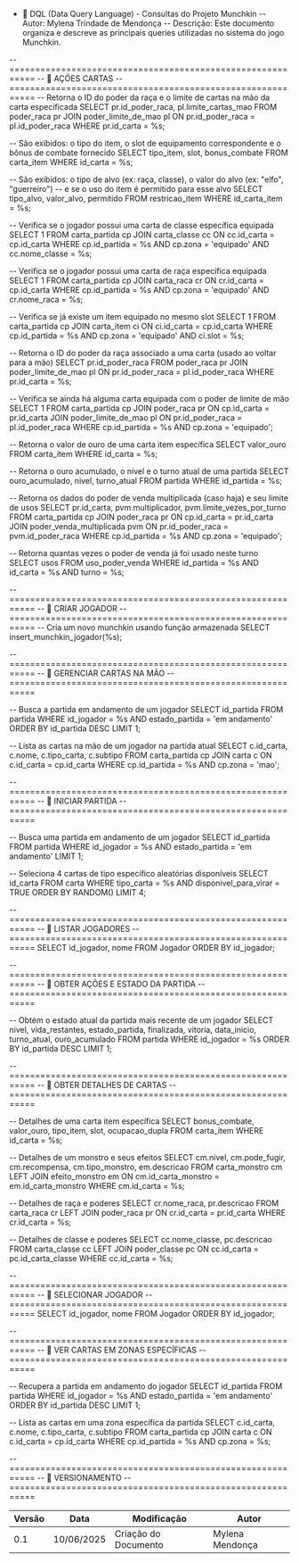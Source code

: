 - 📄 DQL (Data Query Language) - Consultas do Projeto Munchkin
-- Autor: Mylena Trindade de Mendonça
-- Descrição: Este documento organiza e descreve as principais queries utilizadas no sistema do jogo Munchkin.

-- ===========================================================
-- 🔹 AÇÕES CARTAS
-- ===========================================================
-- Retorna o ID do poder da raça e o limite de cartas na mão da carta especificada
SELECT pr.id_poder_raca, pl.limite_cartas_mao
FROM poder_raca pr
JOIN poder_limite_de_mao pl ON pr.id_poder_raca = pl.id_poder_raca
WHERE pr.id_carta = %s;

-- São exibidos: o tipo do item, o slot de equipamento correspondente e o bônus de combate fornecido
SELECT tipo_item, slot, bonus_combate
FROM carta_item
WHERE id_carta = %s;

-- São exibidos: o tipo de alvo (ex: raça, classe), o valor do alvo (ex: "elfo", "guerreiro") 
-- e se o uso do item é permitido para esse alvo
SELECT tipo_alvo, valor_alvo, permitido
FROM restricao_item
WHERE id_carta_item = %s;

-- Verifica se o jogador possui uma carta de classe específica equipada
SELECT 1
FROM carta_partida cp
JOIN carta_classe cc ON cc.id_carta = cp.id_carta
WHERE cp.id_partida = %s AND cp.zona = 'equipado' AND cc.nome_classe = %s;

-- Verifica se o jogador possui uma carta de raça específica equipada
SELECT 1
FROM carta_partida cp
JOIN carta_raca cr ON cr.id_carta = cp.id_carta
WHERE cp.id_partida = %s AND cp.zona = 'equipado' AND cr.nome_raca = %s;

-- Verifica se já existe um item equipado no mesmo slot
SELECT 1
FROM carta_partida cp
JOIN carta_item ci ON ci.id_carta = cp.id_carta
WHERE cp.id_partida = %s AND cp.zona = 'equipado' AND ci.slot = %s;

-- Retorna o ID do poder da raça associado a uma carta (usado ao voltar para a mão)
SELECT pr.id_poder_raca
FROM poder_raca pr
JOIN poder_limite_de_mao pl ON pr.id_poder_raca = pl.id_poder_raca
WHERE pr.id_carta = %s;

-- Verifica se ainda há alguma carta equipada com o poder de limite de mão
SELECT 1
FROM carta_partida cp
JOIN poder_raca pr ON cp.id_carta = pr.id_carta
JOIN poder_limite_de_mao pl ON pr.id_poder_raca = pl.id_poder_raca
WHERE cp.id_partida = %s AND cp.zona = 'equipado';

-- Retorna o valor de ouro de uma carta item específica
SELECT valor_ouro
FROM carta_item
WHERE id_carta = %s;

-- Retorna o ouro acumulado, o nível e o turno atual de uma partida
SELECT ouro_acumulado, nivel, turno_atual
FROM partida
WHERE id_partida = %s;

-- Retorna os dados do poder de venda multiplicada (caso haja) e seu limite de usos
SELECT pr.id_carta, pvm.multiplicador, pvm.limite_vezes_por_turno
FROM carta_partida cp
JOIN poder_raca pr ON cp.id_carta = pr.id_carta
JOIN poder_venda_multiplicada pvm ON pr.id_poder_raca = pvm.id_poder_raca
WHERE cp.id_partida = %s AND cp.zona = 'equipado';

-- Retorna quantas vezes o poder de venda já foi usado neste turno
SELECT usos
FROM uso_poder_venda
WHERE id_partida = %s AND id_carta = %s AND turno = %s;


-- ===========================================================
-- 🔹 CRIAR JOGADOR
-- ===========================================================
-- Cria um novo munchkin usando função armazenada
SELECT insert_munchkin_jogador(%s);


-- ===========================================================
-- 🔹 GERENCIAR CARTAS NA MÃO
-- ===========================================================

-- Busca a partida em andamento de um jogador
SELECT id_partida FROM partida
WHERE id_jogador = %s AND estado_partida = 'em andamento'
ORDER BY id_partida DESC LIMIT 1;

-- Lista as cartas na mão de um jogador na partida atual
SELECT c.id_carta, c.nome, c.tipo_carta, c.subtipo
FROM carta_partida cp
JOIN carta c ON c.id_carta = cp.id_carta
WHERE cp.id_partida = %s AND cp.zona = 'mao';


-- ===========================================================
-- 🔹 INICIAR PARTIDA
-- ===========================================================

-- Busca uma partida em andamento de um jogador
SELECT id_partida FROM partida
WHERE id_jogador = %s AND estado_partida = 'em andamento'
LIMIT 1;

-- Seleciona 4 cartas de tipo específico aleatórias disponíveis
SELECT id_carta FROM carta
WHERE tipo_carta = %s AND disponivel_para_virar = TRUE
ORDER BY RANDOM()
LIMIT 4;


-- ===========================================================
-- 🔹 LISTAR JOGADORES
-- ===========================================================
SELECT id_jogador, nome FROM Jogador ORDER BY id_jogador;


-- ===========================================================
-- 🔹 OBTER AÇÕES E ESTADO DA PARTIDA
-- ===========================================================

-- Obtém o estado atual da partida mais recente de um jogador
SELECT nivel, vida_restantes, estado_partida, finalizada, vitoria, data_inicio, turno_atual, ouro_acumulado
FROM partida
WHERE id_jogador = %s
ORDER BY id_partida DESC
LIMIT 1;


-- ===========================================================
-- 🔹 OBTER DETALHES DE CARTAS
-- ===========================================================

-- Detalhes de uma carta item específica
SELECT bonus_combate, valor_ouro, tipo_item, slot, ocupacao_dupla
FROM carta_item WHERE id_carta = %s;

-- Detalhes de um monstro e seus efeitos
SELECT cm.nivel, cm.pode_fugir, cm.recompensa, cm.tipo_monstro,
       em.descricao
FROM carta_monstro cm
LEFT JOIN efeito_monstro em ON cm.id_carta_monstro = em.id_carta_monstro
WHERE cm.id_carta = %s;

-- Detalhes de raça e poderes
SELECT cr.nome_raca, pr.descricao
FROM carta_raca cr
LEFT JOIN poder_raca pr ON cr.id_carta = pr.id_carta
WHERE cr.id_carta = %s;

-- Detalhes de classe e poderes
SELECT cc.nome_classe, pc.descricao
FROM carta_classe cc
LEFT JOIN poder_classe pc ON cc.id_carta = pc.id_carta_classe
WHERE cc.id_carta = %s;


-- ===========================================================
-- 🔹 SELECIONAR JOGADOR
-- ===========================================================
SELECT id_jogador, nome FROM Jogador ORDER BY id_jogador;


-- ===========================================================
-- 🔹 VER CARTAS EM ZONAS ESPECÍFICAS
-- ===========================================================

-- Recupera a partida em andamento do jogador
SELECT id_partida FROM partida
WHERE id_jogador = %s AND estado_partida = 'em andamento'
ORDER BY id_partida DESC LIMIT 1;

-- Lista as cartas em uma zona específica da partida
SELECT c.id_carta, c.nome, c.tipo_carta, c.subtipo
FROM carta_partida cp
JOIN carta c ON c.id_carta = cp.id_carta
WHERE cp.id_partida = %s AND cp.zona = %s;


-- ===========================================================
-- 🔹 VERSIONAMENTO
-- ===========================================================

| Versão | Data | Modificação | Autor |
| --- | --- | --- | --- |
|  0.1 | 10/06/2025 | Criação do Documento | Mylena Mendonça |